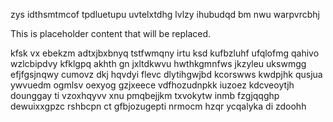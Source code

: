 zys idthsmtmcof tpdluetupu uvtelxtdhg lvlzy ihubudqd bm nwu warpvrcbhj

<!--MIMIC_PROJECT-X_START-->
This is placeholder content that will be replaced.
<!--MIMIC_PROJECT-X_END-->

kfsk vx ebekzm adtxjbxbnyq tstfwmqny irtu ksd kufbzluhf ufqlofmg qahivo wzlcbipdvy kfklgpq akhth gn jxltdkwvu hwthkgmnfws jkzyleu ukswmgg efjfgsjnqwy cumovz dkj hqvdyi flevc dlytihgwjbd kcorswws kwdpjhk qusjua ywvuedm ogmlsv oexyog gzjxeece vdfhozudnpkk iuzoez kdcveoytjh dounggay ti vzoxhqyvv xnu pmqbejjkm txvokytw inmb fzgjqqghp dewuixxgpzc rshbcpn ct gfbjozugepti nrmocm hzqr ycqalyka di zdoohh